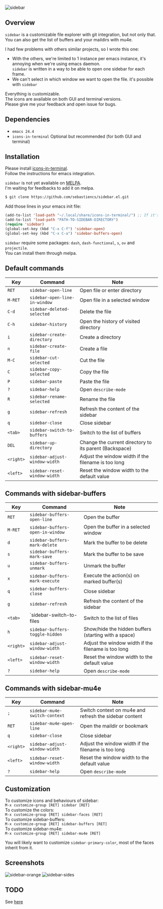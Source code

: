 ![sidebar](images/sidebar.png)

## Overview

`sidebar` is a customizable file explorer with git integration, but not only that. You can also get the list of buffers and your maildirs with mu4e.  

I had few problems with others similar projects, so I wrote this one:  
- With the others, we're limited to 1 instance per emacs instance, it's annoying when we're using emacs daemon.  
  `sidebar` is written in a way to be able to open one sidebar for each frame.  
- We can't select in which window we want to open the file. it's possible with `sidebar`  

Everything is customizable.  
The icons are available on both GUI and terminal versions.  
Please give me your feedback and open issue for bugs.  

## Dependencies

- `emacs 24.4`
- `icons-in-terminal` Optional but recommended (for both GUI and terminal)

## Installation

Please install [icons-in-terminal](https://github.com/sebastiencs/icons-in-terminal).  
Follow the instructions for emacs integration.  

`sidebar` is not yet available on [MELPA](https://melpa.org/).  
I'm waiting for feedbacks to add it on melpa.  
  
```bash
$ git clone https://github.com/sebastiencs/sidebar.el.git
```
Add those lines in your emacs init file:
```el
(add-to-list 'load-path "~/.local/share/icons-in-terminal/") ;; If it's not already done
(add-to-list 'load-path "PATH-TO-SIDEBAR-DIRECTORY")
(require 'sidebar)
(global-set-key (kbd "C-x C-f") 'sidebar-open)
(global-set-key (kbd "C-x C-a") 'sidebar-buffers-open)
```

`sidebar` require some packages: `dash`, `dash-functional`, `s`, `ov` and `projectile`.  
You can install them through melpa.  

## Default commands

| Key       | Command                       | Note                                                    |
| ----------|-------------------------------|---------------------------------------------------------|
| `RET`     | `sidebar-open-line`           | Open file or enter directory                            |
| `M-RET`   | `sidebar-open-line-in-window` | Open file in a selected window                          |
| `C-d`     | `sidebar-deleted-selected`    | Delete the file                                         |
| `C-h`     | `sidebar-history`             | Open the history of visited directory                   |
| `i`       | `sidebar-create-directory`    | Create a directory                                      |
| `n`       | `sidebar-create-file`         | Create a file                                           |
| `M-C`     | `sidebar-cut-selected`        | Cut the file                                            |
| `C`       | `sidebar-copy-selected`       | Copy the file                                           |
| `P`       | `sidebar-paste`               | Paste the file                                          |
| `?`       | `sidebar-help`                | Open `describe-mode`                                    |
| `R`       | `sidebar-rename-selected`     | Rename the file                                         |
| `g`       | `sidebar-refresh`             | Refresh the content of the sidebar                      |
| `q`       | `sidebar-close`               | Close sidebar                                           |
| `<tab>`   | `sidebar-switch-to-buffers`   | Switch to the list of buffers                           |
| `DEL`     | `sidebar-up-directory`        | Change the current directory to its parent (Backspace)  |
| `<right>` | `sidebar-adjust-window-width` | Adjust the window width if the filename is too long     |
| `<left>`  | `sidebar-reset-window-width`  | Reset the window width to the default value             |

## Commands with sidebar-buffers

| Key       | Command                          | Note                                                    |
| ----------|----------------------------------|---------------------------------------------------------|
| `RET`     | `sidebar-buffers-open-line`      | Open the buffer                                         |
| `M-RET`   | `sidebar-buffers-open-in-window` | Open the buffer in a selected window                    |
| `d`       | `sidebar-buffers-mark-delete`    | Mark the buffer to be delete                            |
| `s`       | `sidebar-buffers-mark-save`      | Mark the buffer to be save                              |
| `u`       | `sidebar-buffers-unmark`         | Unmark the buffer                                       |
| `x`       | `sidebar-buffers-mark-execute`   | Execute the action(s) on marked buffer(s)               |
| `q`       | `sidebar-buffers-close`          | Close sidebar                                           |
| `g`       | `sidebar-refresh`                | Refresh the content of the sidebar                      |
| `<tab>`   | `sidebar-switch-to-files         | Switch to the list of files                             |
| `h`       | `sidebar-buffers-toggle-hidden`  | Show/hide the hidden buffers (starting with a space)    |
| `<right>` | `sidebar-adjust-window-width`    | Adjust the window width if the filename is too long     |
| `<left>`  | `sidebar-reset-window-width`     | Reset the window width to the default value             |
| `?`       | `sidebar-help`                   | Open `describe-mode`                                    |

## Commands with sidebar-mu4e

| Key       | Command                       | Note                                                    |
| ----------|-------------------------------|---------------------------------------------------------|
| `;`       | `sidebar-mu4e-switch-context` | Switch context on mu4e and refresh the sidebar content  |
| `RET`     | `sidebar-mu4e-open-line`      | Open the maildir or bookmark                            |
| `q`       | `sidebar-close`               | Close sidebar                                           |
| `<right>` | `sidebar-adjust-window-width` | Adjust the window width if the filename is too long     |
| `<left>`  | `sidebar-reset-window-width`  | Reset the window width to the default value             |
| `?`       | `sidebar-help`                | Open `describe-mode`                                    |


## Customization

To customize icons and behaviours of sidebar:  
`M-x customize-group [RET] sidebar [RET]`   
To customize the colors:  
`M-x customize-group [RET] sidebar-faces [RET]`  
To customize sidebar-buffers:  
`M-x customize-group [RET] sidebar-buffers [RET]`   
To customize sidebar-mu4e:  
`M-x customize-group [RET] sidebar-mu4e [RET]`   

You will likely want to customize `sidebar-primary-color`, most of the faces inherit from it.

## Screenshots

![sidebar-orange](images/sidebar-orange-flame.jpg)
![sidebar-sides](images/sidebar-sides.jpg)

## TODO

See [here](https://github.com/sebastiencs/sidebar.el/projects/1)
